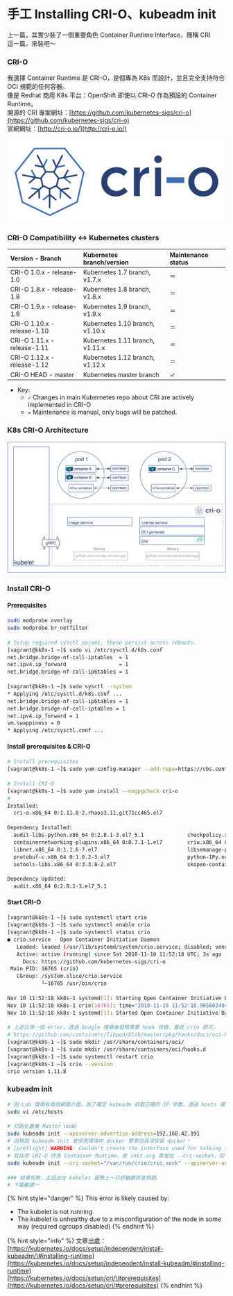 # 手工 Installing CRI-O、kubeadm init

上一篇，其實少裝了一個重要角色 Container Runtime Interface，簡稱 CRI  
這一篇，來裝吧～

### CRI-O

我選擇 Container Runtime 是 CRI-O，是個專為 K8s 而設計，並且完全支持符合 OCI 規範的任何容器。  
像是 Redhat 商用 K8s 平台：OpenShift 即使以 CRI-O 作為預設的 Container Runtime。  
開源的 CRI 專案網址：[https://github.com/kubernetes-sigs/cri-o](https://github.com/kubernetes-sigs/cri-o)  
官網網址：[http://cri-o.io/](http://cri-o.io/)

![](.gitbook/assets/cri-o.svg)

### CRI-O  Compatibility &lt;-&gt; Kubernetes clusters

| Version - Branch | Kubernetes branch/version | Maintenance status |
| :--- | :--- | :--- |
| CRI-O 1.0.x - release-1.0 | Kubernetes 1.7 branch, v1.7.x | ＝ |
| CRI-O 1.8.x - release-1.8 | Kubernetes 1.8 branch, v1.8.x | ＝ |
| CRI-O 1.9.x - release-1.9 | Kubernetes 1.9 branch, v1.9.x | ＝ |
| CRI-O 1.10.x - release-1.10 | Kubernetes 1.10 branch, v1.10.x | ＝ |
| CRI-O 1.11.x - release-1.11 | Kubernetes 1.11 branch, v1.11.x | ＝ |
| CRI-O 1.12.x - release-1.12 | Kubernetes 1.12 branch, v1.12.x | ＝ |
| CRI-O HEAD - master | Kubernetes master branch | ✓ |

* Key:
  * `✓` Changes in main Kubernetes repo about CRI are actively implemented in CRI-O
  * `=` Maintenance is manual, only bugs will be patched.

### K8s CRI-O Architecture

![](.gitbook/assets/cri-o-architecture.png)

### Install CRI-O

#### Prerequisites <a id="prerequisites"></a>

```bash
sudo modprobe overlay
sudo modprobe br_netfilter

# Setup required sysctl params, these persist across reboots.
[vagrant@kk8s-1 ~]$ sudo vi /etc/sysctl.d/k8s.conf
net.bridge.bridge-nf-call-iptables  = 1
net.ipv4.ip_forward                 = 1
net.bridge.bridge-nf-call-ip6tables = 1

[vagrant@kk8s-1 ~]$ sudo sysctl --system
* Applying /etc/sysctl.d/k8s.conf ...
net.bridge.bridge-nf-call-ip6tables = 1
net.bridge.bridge-nf-call-iptables = 1
net.ipv4.ip_forward = 1
vm.swappiness = 0
* Applying /etc/sysctl.conf ...
```

#### Install prerequisites & CRI-O

```bash
# Install prerequisites
[vagrant@kk8s-1 ~]$ sudo yum-config-manager --add-repo=https://cbs.centos.org/repos/paas7-crio-311-candidate/x86_64/os/

# Install CRI-O
[vagrant@kk8s-1 ~]$ sudo yum install --nogpgcheck cri-o
#
Installed:
  cri-o.x86_64 0:1.11.8-2.rhaos3.11.git71cc465.el7

Dependency Installed:
  audit-libs-python.x86_64 0:2.8.1-3.el7_5.1              checkpolicy.x86_64 0:2.5-6.el7                                       container-selinux.noarch 2:2.68-1.el7
  containernetworking-plugins.x86_64 0:0.7.1-1.el7        criu.x86_64 0:3.5-4.el7                                              libcgroup.x86_64 0:0.41-15.el7
  libnet.x86_64 0:1.1.6-7.el7                             libsemanage-python.x86_64 0:2.5-11.el7                               policycoreutils-python.x86_64 0:2.5-22.el7
  protobuf-c.x86_64 0:1.0.2-3.el7                         python-IPy.noarch 0:0.75-6.el7                                       runc.x86_64 0:1.0.0-52.dev.git70ca035.el7_5
  setools-libs.x86_64 0:3.3.8-2.el7                       skopeo-containers.x86_64 1:0.1.31-1.dev.gitae64ff7.el7.centos

Dependency Updated:
  audit.x86_64 0:2.8.1-3.el7_5.1                                                        audit-libs.x86_64 0:2.8.1-3.el7_5.1

```

#### Start CRI-O

```bash
[vagrant@kk8s-1 ~]$ sudo systemctl start crio
[vagrant@kk8s-1 ~]$ sudo systemctl enable crio
[vagrant@kk8s-1 ~]$ sudo systemctl status crio
● crio.service - Open Container Initiative Daemon
   Loaded: loaded (/usr/lib/systemd/system/crio.service; disabled; vendor preset: disabled)
   Active: active (running) since Sat 2018-11-10 11:52:18 UTC; 3s ago
     Docs: https://github.com/kubernetes-sigs/cri-o
 Main PID: 16765 (crio)
   CGroup: /system.slice/crio.service
           └─16765 /usr/bin/crio

Nov 10 11:52:18 kk8s-1 systemd[1]: Starting Open Container Initiative Daemon...
Nov 10 11:52:18 kk8s-1 crio[16765]: time="2018-11-10 11:52:18.905802494Z" level=error msg="watcher.Add("/usr/share/containers/oci/hooks.d") failed: no such file or directory"
Nov 10 11:52:18 kk8s-1 systemd[1]: Started Open Container Initiative Daemon.

# 上述出現一個 error，透過 Google 搜尋後發現需要 hook 目錄，重啟 crio 即可。
# https://github.com/containers/libpod/blob/master/pkg/hooks/docs/oci-hooks.5.md
[vagrant@kk8s-1 ~]$ sudo mkdir /usr/share/containers/oci/
[vagrant@kk8s-1 ~]$ sudo mkdir /usr/share/containers/oci/hooks.d
[vagrant@kk8s-1 ~]$ sudo systemctl restart crio
[vagrant@kk8s-1 ~]$ crio --version
crio version 1.11.8
```

### kubeadm init

```bash
# 因 Lab 環境有兩個網路介面，為了確定 kubeadm 抓取正確的 IP 參數，透過 hosts 確認主機名稱解析的 IP。
sudo vi /etc/hosts

# 初始化叢集 Master node
sudo kubeadm init --apiserver-advertise-address=192.168.42.191
# 因預設 kubeadm init 會偵測環境中 docker 要素但我沒安裝 docker！
# [preflight] WARNING: Couldn't create the interface used for talking to the container runtime: docker is required for container runtime: exec: "docker": executable file not found in $PATH
# 我採用 CRI-O 作為 Container Runtime，故 init arg 需增加 --cri-socket，如下：
sudo kubeadm init --cri-socket="/var/run/crio/crio.sock" --apiserver-advertise-address=192.168.42.191

### 結果失敗，主因出在 kubelet 服務上～只好繼續排查問題。
# 下篇繼續～
```

{% hint style="danger" %}
This error is likely caused by:

* The kubelet is not running
* The kubelet is unhealthy due to a misconfiguration of the node in some way \(required cgroups disabled\)
{% endhint %}

{% hint style="info" %}
文章出處：  
[https://kubernetes.io/docs/setup/independent/install-kubeadm/\#installing-runtime](https://kubernetes.io/docs/setup/independent/install-kubeadm/#installing-runtime)  
[https://kubernetes.io/docs/setup/cri/\#prerequisites](https://kubernetes.io/docs/setup/cri/#prerequisites)
{% endhint %}



